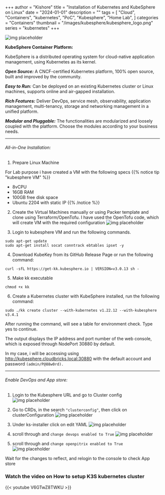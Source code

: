 +++
author = "Kishore"
title = "Installation of Kubernetes and KubeSphere on Linux"
date = "2024-01-01"
description = ""
tags = [
    "Cloud",
    "Containers",
    "kubernetes",
    "PoC",
    "Kubesphere",
    "Home Lab",
]
categories = "Containers"
thumbnail = "/images/kubesphere/kubesphere_logo.png"
series = "kubernetes"
+++

![img placeholder](/images/kubesphere/download.png " ")

**KubeSphere Container Platform:**

KubeSphere is a distributed operating system for cloud-native application management, using Kubernetes as its kernel.

***Open Source:***
A CNCF-certified Kubernetes platform, 100% open source, built and improved by the community.

***Easy to Run:***
Can be deployed on an existing Kubernetes cluster or Linux machines, supports online and air-gapped installation.

***Rich Features:***
Deliver DevOps, service mesh, observability, application management, multi-tenancy, storage and networking management in a unified platform.

***Modular and Pluggable:***
The functionalities are modularized and loosely coupled with the platform. Choose the modules according to your business needs.

---

###### All-in-One Installation:

1. Prepare Linux Machine

For Lab purpose i have created a VM with the following specs
{{% notice tip "kubesphere VM" %}}
- 8vCPU
- 16GB RAM
- 100GB free disk space
- Ubuntu 2204 with static IP
{{% /notice %}}



2. Create the Virtual Machines manually or using Packer template and clone using Terraform/OpenTofu. I have used the OpenTofu code, which will create VM with the required configuration
![img placeholder](/images/kubesphere/tofu_code.png " Tofu/terrform code to create kubesphere VM from template")



3. Login to kubesphere VM and run the following commands.
```shell
sudo apt-get update
sudo apt-get install socat conntrack ebtables ipset -y

```
4. Download KubeKey from its GitHub Release Page or run the following command:
```shell
curl -sfL https://get-kk.kubesphere.io | VERSION=v3.0.13 sh -
```

5. Make kk executable
```shell
chmod +x kk

```
6. Create a Kubernetes cluster with KubeSphere installed, run the following command:
```shell
sudo ./kk create cluster --with-kubernetes v1.22.12 --with-kubesphere v3.4.1

```
After running the command,  will see a table for environment check. Type yes to continue.

The output displays the IP address and port number of the web console, which is exposed through NodePort 30880 by default.

In my case, i will be accessing using http://kubesphere.cloudbricks.local:30880 with the default account and password `(admin/P@88w0rd).`

---

###### Enable DevOps and App store:

1. Login to the Kubesphere URL and go to Cluster config
![img placeholder](/images/kubesphere/kubesphere_login.png "kubesphere Login page")

1. Go to CRDs, in the search `"clusterconfig"`, then click on clusterConfiguration
![img placeholder](/images/kubesphere/kubesphere-01.png "Cluster Config")

1. Under ks-installer click on edit YAML
![img placeholder](/images/kubesphere/kubesphere-02.png "edit Cluster config")


1. scroll through and `change devops enabled to True`
![img placeholder](/images/kubesphere/kubesphere-03.png "enabling devops")

1. scroll through and `change openpitrix enabled to True`
![img placeholder](/images/kubesphere/kubesphere-04.png "enabling Appstore")

Wait for the changes to reflect, and relogin to the console to check App store

### Watch the video on How to setup K3S kubernetes cluster

{{< youtube V6GTwZ8TWKU >}}

<br>
